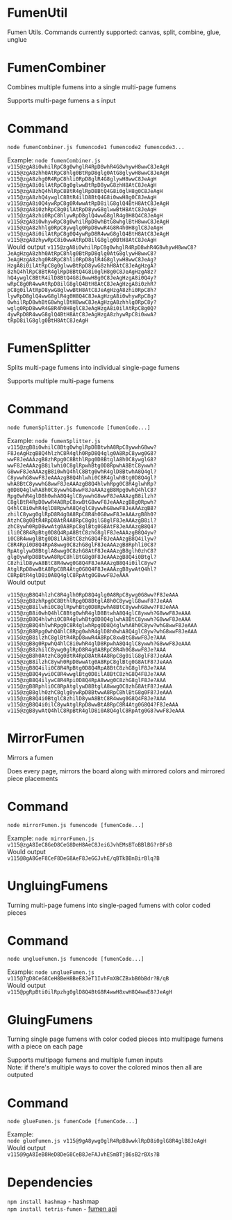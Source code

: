 # FumenUtil
Fumen Utils. Commands currently supported:
canvas, split, combine, glue, unglue

# FumenCombiner
Combines multiple fumens into a single multi-page fumens

Supports multi-page fumens a s input

# Command
```node fumenCombiner.js fumencode1 fumencode2 fumencode3...```

Example:
```node fumenCombiner.js v115@zgA8i0whilRpC8g0whglR4RpD8whR4G8whywH8wwC8JeAgH v115@zgA8zhh0AtRpC8hlg0BtRpD8glg0AtG8glywH8wwC8JeAgH v115@zgA8zhg0R4RpC8hli0RpD8glR4G8glywH8wwC8JeAgH v115@zgA8i0ilAtRpC8g0glwwBtRpD8ywG8zhH8AtC8JeAgH v115@zgA8zhQ4hlRpC8BtR4glRpD8BtQ4G8i0glH8g0C8JeAgH v115@zgA8zhQ4ywglC8BtR4ilD8BtQ4G8i0wwH8g0C8JeAgH v115@zgA8i0Q4ywRpC8g0R4wwAtRpD8ilG8glQ4BtH8AtC8JeAgH v115@zgA8i0zhRpC8g0ilAtRpD8ywG8glwwBtH8AtC8JeAgH v115@zgA8zhi0RpC8hlywRpD8glQ4wwG8glR4g0H8Q4C8JeAgH v115@zgA8i0whywRpC8g0whilRpD8whBtG8whglBtH8wwC8JeAgH v115@zgA8zhhlg0RpC8ywglg0RpD8wwR4G8R4h0H8glC8JeAgH v115@zgA8i0ilAtRpC8g0Q4ywRpD8R4wwG8glQ4BtH8AtC8JeAgH v115@zgA8zhywRpC8i0wwAtRpD8ilG8glg0BtH8AtC8JeAgH```  
Would output
```v115@zgA8i0whilRpC8g0whglR4RpD8whR4G8whywH8wwC8?JeAgHzgA8zhh0AtRpC8hlg0BtRpD8glg0AtG8glywH8wwC8?JeAgHzgA8zhg0R4RpC8hli0RpD8glR4G8glywH8wwC8JeAg?HzgA8i0ilAtRpC8g0glwwBtRpD8ywG8zhH8AtC8JeAgHzgA?8zhQ4hlRpC8BtR4glRpD8BtQ4G8i0glH8g0C8JeAgHzgA8z?hQ4ywglC8BtR4ilD8BtQ4G8i0wwH8g0C8JeAgHzgA8i0Q4y?wRpC8g0R4wwAtRpD8ilG8glQ4BtH8AtC8JeAgHzgA8i0zhR?pC8g0ilAtRpD8ywG8glwwBtH8AtC8JeAgHzgA8zhi0RpC8h?lywRpD8glQ4wwG8glR4g0H8Q4C8JeAgHzgA8i0whywRpC8g?0whilRpD8whBtG8whglBtH8wwC8JeAgHzgA8zhhlg0RpC8y?wglg0RpD8wwR4G8R4h0H8glC8JeAgHzgA8i0ilAtRpC8g0Q?4ywRpD8R4wwG8glQ4BtH8AtC8JeAgHzgA8zhywRpC8i0wwA?tRpD8ilG8glg0BtH8AtC8JeAgH```

# FumenSplitter
Splits multi-page fumens into individual single-page fumens

Supports multiple multi-page fumens

#  Command
```node fumenSplitter.js fumencode [fumenCode...]```

Example:
```node fumenSplitter.js v115@zgB8i0whilC8Btg0whglRpD8BtwhA8RpC8ywwhG8ww?F8JeAgHzgB8Q4hlzhC8R4glh0RpD8Q4glg0A8RpC8ywg0G8?wwF8JeAAAzgB8zhRpg0C8BthlRpg0D8BtglA8h0C8ywglG8?wwF8JeAAAzgB8ilwhi0C8glRpwhBtg0D8RpwhA8BtC8ywwh?G8wwF8JeAAAzgB8i0whQ4hlC8Btg0whR4glD8BtwhA8Q4gl?C8ywwhG8wwF8JeAAAzgB8Q4hlwhi0C8R4glwhBtg0D8Q4gl?whA8BtC8ywwhG8wwF8JeAAAzgB8Q4hlwhRpg0C8R4glwhRp?g0D8Q4glwhA8h0C8ywwhG8wwF8JeAAAzgB8Rpg0whQ4hlC8?Rpg0whR4glD8h0whA8Q4glC8ywwhG8wwF8JeAAAzgB8ilzh?C8glBtR4RpD8wwR4A8RpC8xwBtG8wwF8JeAAAzgB8g0Rpwh?Q4hlC8i0whR4glD8RpwhA8Q4glC8ywwhG8wwF8JeAAAzgB8?zhilC8ywg0glRpD8R4g0A8RpC8R4h0G8wwF8JeAAAzgB8h0?AtzhC8g0BtR4RpD8AtR4A8RpC8g0ilG8glF8JeAAAzgB8il?zhC8ywh0RpD8wwAtg0A8RpC8glBtg0G8AtF8JeAAAzgB8Q4?ili0C8R4RpBtg0D8Q4RpA8BtC8zhG8glF8JeAAAzgB8Q4yw?i0C8R4wwglBtg0D8ilA8BtC8zhG8Q4F8JeAAAzgB8Q4ilyw?C8R4Rpi0D8Q4RpA8wwg0C8zhG8glF8JeAAAzgB8Rphli0C8?RpAtglywD8BtglA8wwg0C8zhG8AtF8JeAAAzgB8glh0zhC8?glg0ywRpD8BtwwA8RpC8hlBtG8g0F8JeAAAzgB8Q4i0Btgl?C8zhilD8ywA8BtC8R4wwg0G8Q4F8JeAAAzgB8Q4i0ilC8yw?AtglRpD8wwBtA8RpC8R4Atg0G8Q4F8JeAAAzgB8ywAtQ4hl?C8RpBtR4glD8i0A8Q4glC8RpAtg0G8wwF8JeAAA```  
Would output  
```v115@zgB8i0whilC8Btg0whglRpD8BtwhA8RpC8ywwhG8ww?F8JeAgH
v115@zgB8Q4hlzhC8R4glh0RpD8Q4glg0A8RpC8ywg0G8ww?F8JeAAA
v115@zgB8zhRpg0C8BthlRpg0D8BtglA8h0C8ywglG8wwF8?JeAAA
v115@zgB8ilwhi0C8glRpwhBtg0D8RpwhA8BtC8ywwhG8ww?F8JeAAA
v115@zgB8i0whQ4hlC8Btg0whR4glD8BtwhA8Q4glC8ywwh?G8wwF8JeAAA
v115@zgB8Q4hlwhi0C8R4glwhBtg0D8Q4glwhA8BtC8ywwh?G8wwF8JeAAA
v115@zgB8Q4hlwhRpg0C8R4glwhRpg0D8Q4glwhA8h0C8yw?whG8wwF8JeAAA
v115@zgB8Rpg0whQ4hlC8Rpg0whR4glD8h0whA8Q4glC8yw?whG8wwF8JeAAA
v115@zgB8ilzhC8glBtR4RpD8wwR4A8RpC8xwBtG8wwF8Je?AAA
v115@zgB8g0RpwhQ4hlC8i0whR4glD8RpwhA8Q4glC8ywwh?G8wwF8JeAAA
v115@zgB8zhilC8ywg0glRpD8R4g0A8RpC8R4h0G8wwF8Je?AAA
v115@zgB8h0AtzhC8g0BtR4RpD8AtR4A8RpC8g0ilG8glF8?JeAAA
v115@zgB8ilzhC8ywh0RpD8wwAtg0A8RpC8glBtg0G8AtF8?JeAAA
v115@zgB8Q4ili0C8R4RpBtg0D8Q4RpA8BtC8zhG8glF8Je?AAA
v115@zgB8Q4ywi0C8R4wwglBtg0D8ilA8BtC8zhG8Q4F8Je?AAA
v115@zgB8Q4ilywC8R4Rpi0D8Q4RpA8wwg0C8zhG8glF8Je?AAA
v115@zgB8Rphli0C8RpAtglywD8BtglA8wwg0C8zhG8AtF8?JeAAA
v115@zgB8glh0zhC8glg0ywRpD8BtwwA8RpC8hlBtG8g0F8?JeAAA
v115@zgB8Q4i0BtglC8zhilD8ywA8BtC8R4wwg0G8Q4F8Je?AAA
v115@zgB8Q4i0ilC8ywAtglRpD8wwBtA8RpC8R4Atg0G8Q4?F8JeAAA
v115@zgB8ywAtQ4hlC8RpBtR4glD8i0A8Q4glC8RpAtg0G8?wwF8JeAAA
```

# MirrorFumen
Mirrors a fumen

Does every page, mirrors the board along with mirrored colors and mirrored piece placements

#  Command
```node mirrorFumen.js fumencode [fumenCode...]```

Example:
```node mirrorFumen.js v115@zgA8IeC8GeD8CeG8DeH8AeC8JeiGJvhEMsBToBBlBG?rBFsB```  
Would output  
```v115@8gA8GeF8CeF8DeG8AeF8JeGGJvhE/qBTkBBnBirBlq?B```

# UngluingFumens
Turning multi-page fumens into single-paged fumens with color coded pieces

# Command
```node unglueFumen.js fumencode [fumenCode...]```

Example:
```node unglueFumen.js v115@7gD8CeG8CeH8BeH8BeE8JeT1IvhFmXBCZBxbB0bBdr?B/qB```  
Would output  
```v115@pgRpBti0ilRpzhg0glD8Q4BtG8R4wwH8xwH8Q4wwE8?JeAgH```

# GluingFumens
Turning single page fumens with color coded pieces into multipage fumens with a piece on each page  

Supports multipage fumens and multiple fumen inputs  
Note: if there's multiple ways to cover the colored minos then all are outputed  
# Command
```node glueFumen.js fumenCode [fumenCode...]```  

Example:  
```node glueFumen.js v115@9gA8ywg0glR4RpB8wwklRpD8i0glG8R4glB8JeAgH```  
Would output  
```v115@9gA8IeB8HeD8DeG8CeB8JeFAJvhESmBTjB6sB2rBXs?B```  

# Dependencies  
```npm install hashmap``` - hashmap  
```npm install tetris-fumen``` - [fumen api](https://github.com/knewjade/tetris-fumen)   
